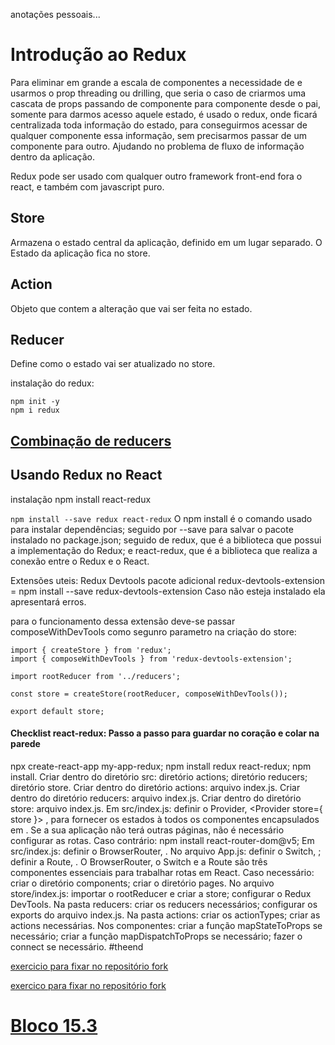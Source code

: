 anotações pessoais...

# Introdução ao Redux

Para eliminar em grande a escala de componentes a necessidade de e usarmos o prop threading ou drilling, que seria o caso de criarmos uma cascata de props passando de componente para componente desde o pai, somente para darmos acesso aquele estado, é usado o redux, onde ficará centralizada toda informação do estado, para conseguirmos acessar de qualquer componente essa informação, sem precisarmos passar de um componente para outro. Ajudando no problema de fluxo de informação dentro da aplicação.

Redux pode ser usado com qualquer outro framework front-end fora o react, e também com javascript puro.

## Store

Armazena o estado central da aplicação, definido em um lugar separado.
O Estado da aplicação fica no store.

## Action
Objeto que contem a alteração que vai ser feita no estado.

## Reducer
Define como o estado vai ser atualizado no store.

instalação do redux:
```
npm init -y
npm i redux
```

## [Combinação de reducers](https://redux.js.org/api/combinereducers/)

## Usando Redux no React

instalação npm install react-redux

`npm install --save redux react-redux`
O npm install é o comando usado para instalar dependências; seguido por --save para salvar o pacote instalado no package.json; seguido de redux, que é a biblioteca que possui a implementação do Redux; e react-redux, que é a biblioteca que realiza a conexão entre o Redux e o React.

Extensões uteis:
Redux Devtools
pacote adicional redux-devtools-extension = npm install --save redux-devtools-extension
Caso não esteja instalado ela apresentará erros.

para o funcionamento dessa extensão deve-se passar composeWithDevTools como segunro parametro na criação do store:

```
import { createStore } from 'redux';
import { composeWithDevTools } from 'redux-devtools-extension';

import rootReducer from '../reducers';

const store = createStore(rootReducer, composeWithDevTools());

export default store;
```



#### Checklist react-redux: Passo a passo para guardar no coração e colar na parede

npx create-react-app my-app-redux;
npm install redux react-redux;
npm install.
Criar dentro do diretório src:
diretório actions;
diretório reducers;
diretório store.
Criar dentro do diretório actions:
arquivo index.js.
Criar dentro do diretório reducers:
arquivo index.js.
Criar dentro do diretório store:
arquivo index.js.
Em src/index.js:
definir o Provider, <Provider store={ store }> , para fornecer os estados à todos os componentes encapsulados em <App /> .
Se a sua aplicação não terá outras páginas, não é necessário configurar as rotas. Caso contrário:
npm install react-router-dom@v5;
Em src/index.js:
definir o BrowserRouter, <BrowserRouter> .
No arquivo App.js:
definir o Switch, <Switch> ;
definir a Route, <Route> .
O BrowserRouter, o Switch e a Route são três componentes essenciais para trabalhar rotas em React.
Caso necessário:
criar o diretório components;
criar o diretório pages.
No arquivo store/index.js:
importar o rootReducer e criar a store;
configurar o Redux DevTools.
Na pasta reducers:
criar os reducers necessários;
configurar os exports do arquivo index.js.
Na pasta actions:
criar os actionTypes;
criar as actions necessárias.
Nos componentes:
criar a função mapStateToProps se necessário;
criar a função mapDispatchToProps se necessário;
fazer o connect se necessário.
#theend


[exercicio para fixar no repositório fork](https://github.com/davidrogger/exercises-redux-step-by-step)

[exercico para fixar no repositório fork](https://github.com/davidrogger/exercise-react-with-redux-intro)

# [Bloco 15.3](https://github.com/davidrogger/exercise-forms-redux)

